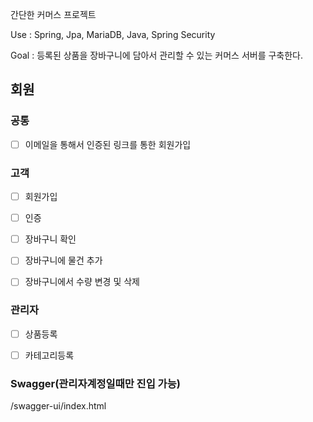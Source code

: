 간단한 커머스 프로젝트

Use : Spring, Jpa, MariaDB, Java, Spring Security

Goal : 등록된 상품을 장바구니에 담아서 관리할 수 있는 커머스 서버를 구축한다.

## 회원
### 공통
- [ ] 이메일을 통해서 인증된 링크를 통한 회원가입

### 고객
- [ ] 회원가입
- [ ] 인증
- [ ] 장바구니 확인
- [ ] 장바구니에 물건 추가
- [ ] 장바구니에서 수량 변경 및 삭제


### 관리자
- [ ] 상품등록
- [ ] 카테고리등록


### Swagger(관리자계정일때만 진입 가능)
/swagger-ui/index.html  



